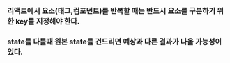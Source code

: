 ### 리액트에서 요소(태그,컴포넌트)를 반복할 때는 반드시 요소를 구분하기 위한 key를 지정해야 한다.

### state를 다룰때 원본 state를 건드리면 예상과 다른 결과가 나올 가능성이 있다.
